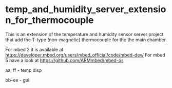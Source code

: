 # temp_and_humidity_server_extension_for_thermocouple
This is an extension of the temperature and humidity sensor server project that add the T-type (non-magnetic) thermocouple for the the main chamber.

For mbed 2 it is available at https://developer.mbed.org/users/mbed_official/code/mbed-dev/
For mbed 5 have a look at https://github.com/ARMmbed/mbed-os


aa, ff - temp disp

bb-ee - gui
